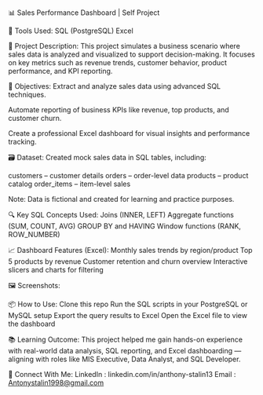 
📊 Sales Performance Dashboard | Self Project

🧰 Tools Used:
SQL (PostgreSQL)
Excel

📁 Project Description:
This project simulates a business scenario where sales data is analyzed and visualized to support decision-making. It focuses on key metrics such as revenue trends, customer behavior, product performance, and KPI reporting.

📌 Objectives:
Extract and analyze sales data using advanced SQL techniques.

Automate reporting of business KPIs like revenue, top products, and customer churn.

Create a professional Excel dashboard for visual insights and performance tracking.

🗃️ Dataset:
Created mock sales data in SQL tables, including:

customers – customer details
orders – order-level data
products – product catalog
order_items – item-level sales

Note: Data is fictional and created for learning and practice purposes.

🔍 Key SQL Concepts Used:
Joins (INNER, LEFT)
Aggregate functions (SUM, COUNT, AVG)
GROUP BY and HAVING
Window functions (RANK, ROW_NUMBER)

📈 Dashboard Features (Excel):
Monthly sales trends by region/product
Top 5 products by revenue
Customer retention and churn overview
Interactive slicers and charts for filtering

🖼️ Screenshots:


📦 How to Use:
Clone this repo
Run the SQL scripts in your PostgreSQL or MySQL setup
Export the query results to Excel
Open the Excel file to view the dashboard

📚 Learning Outcome:
This project helped me gain hands-on experience with real-world data analysis, SQL reporting, and Excel dashboarding — aligning with roles like MIS Executive, Data Analyst, and SQL Developer.

🔗 Connect With Me:
LinkedIn : linkedin.com/in/anthony-stalin13
Email : Antonystalin1998@gmail.com

